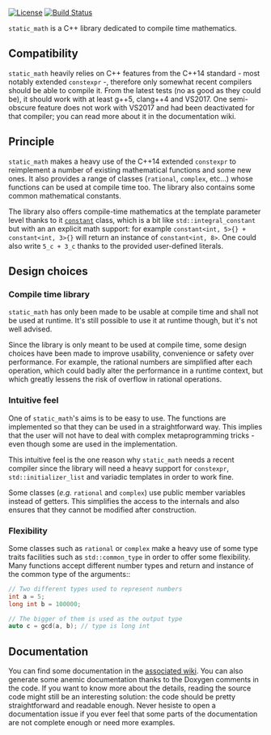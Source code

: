 [![License](http://img.shields.io/:license-mit-blue.svg)](http://doge.mit-license.org)
[![Build Status](https://travis-ci.org/Morwenn/static_math.svg?branch=master)](https://travis-ci.org/Morwenn/static_math)

`static_math` is a C++ library dedicated to compile time mathematics.

## Compatibility

`static_math` heavily relies on C++ features from the C++14 standard - most notably
extended `constexpr` -, therefore only somewhat recent compilers should be able to
compile it. From the latest tests (no as good as they could be), it should work with
at least g++5, clang++4 and VS2017. One semi-obscure feature does not work with
VS2017 and had been deactivated for that compiler; you can read more about it in the
documentation wiki.

## Principle

`static_math` makes a heavy use of the C++14 extended `constexpr` to reimplement
a number of existing mathematical functions and some new ones. It also provides
a range of classes (`rational`, `complex`, etc...) whose functions can be used
at compile time too. The library also contains some common mathematical constants.

The library also offers compile-time mathematics at the template parameter level
thanks to it [`constant`](https://github.com/Morwenn/static_math/wiki/Integral-constants)
class, which is a bit like `std::integral_constant` but with an an explicit math
support: for example `constant<int, 5>{} + constant<int, 3>{}` will return an
instance of `constant<int, 8>`. One could also write `5_c + 3_c` thanks to the
provided user-defined literals.

## Design choices

### Compile time library

`static_math` has only been made to be usable at compile time and shall not be
used at runtime. It's still possible to use it at runtime though, but it's not
well advised.

Since the library is only meant to be used at compile time, some design choices
have been made to improve usability, convenience or safety over performance. For
example, the rational numbers are simplified after each operation, which could
badly alter the performance in a runtime context, but which greatly lessens the
risk of overflow in rational operations.

### Intuitive feel

One of `static_math`'s aims is to be easy to use. The functions are implemented
so that they can be used in a straightforward way. This implies that the user will
not have to deal with complex metaprogramming tricks - even though some are used in
the implementation.

This intuitive feel is the one reason why `static_math` needs a recent compiler
since the library will need a heavy support for `constexpr`, `std::initializer_list`
and variadic templates in order to work fine.

Some classes (*e.g.* `rational` and `complex`) use public member variables instead
of getters. This simplifies the access to the internals and also ensures that they
cannot be modified after construction.

### Flexibility

Some classes such as `rational` or `complex` make a heavy use of some type traits
facilities such as `std::common_type` in order to offer some flexibility. Many
functions accept different number types and return and instance of the common type
of the arguments::

```cpp
// Two different types used to represent numbers
int a = 5;
long int b = 100000;

// The bigger of them is used as the output type
auto c = gcd(a, b); // type is long int
```

## Documentation

You can find some documentation in the [associated wiki](https://github.com/Morwenn/static_math/wiki).
You can also generate some anemic documentation thanks to the Doxygen comments in
the code. If you want to know more about the details, reading the source code might
still be an interesting solution: the code should be pretty straightforward and
readable enough. Never hesiste to open a documentation issue if you ever feel that
some parts of the documentation are not complete enough or need more examples.
